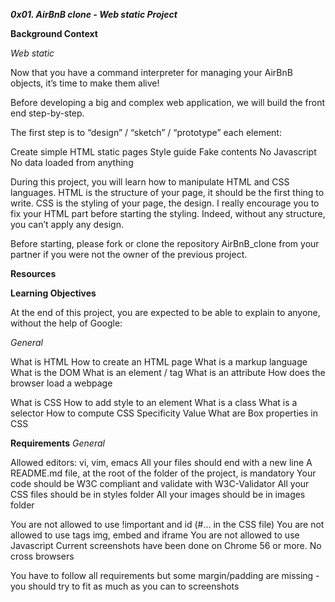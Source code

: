 ***0x01. AirBnB clone - Web static Project***

**Background Context**

*Web static*

Now that you have a command interpreter for managing your AirBnB objects, it’s time to make them alive!

Before developing a big and complex web application, we will build the front end step-by-step.

The first step is to “design” / “sketch” / “prototype” each element:

Create simple HTML static pages
Style guide
Fake contents
No Javascript
No data loaded from anything

During this project, you will learn how to manipulate HTML and CSS languages. HTML is the structure of your page, it should be the first thing to write. CSS is the styling of your page, the design. I really encourage you to fix your HTML part before starting the styling. Indeed, without any structure, you can’t apply any design.

Before starting, please fork or clone the repository AirBnB_clone from your partner if you were not the owner of the previous project.

**Resources**

**Learning Objectives**

At the end of this project, you are expected to be able to explain to anyone, without the help of Google:

*General*

What is HTML
How to create an HTML page
What is a markup language
What is the DOM
What is an element / tag
What is an attribute
How does the browser load a webpage

What is CSS
How to add style to an element
What is a class
What is a selector
How to compute CSS Specificity Value
What are Box properties in CSS

**Requirements**
*General*

Allowed editors: vi, vim, emacs
All your files should end with a new line
A README.md file, at the root of the folder of the project, is mandatory
Your code should be W3C compliant and validate with W3C-Validator
All your CSS files should be in styles folder
All your images should be in images folder

You are not allowed to use !important and id (#... in the CSS file)
You are not allowed to use tags img, embed and iframe
You are not allowed to use Javascript
Current screenshots have been done on Chrome 56 or more.
No cross browsers

You have to follow all requirements but some margin/padding are missing - you should try to fit as much as you can to screenshots

